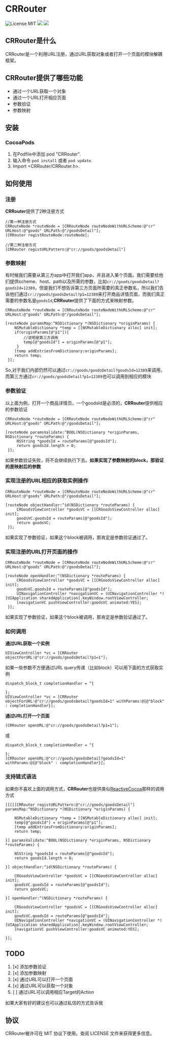 CRRouter
====

![License MIT](https://img.shields.io/github/license/mashape/apistatus.svg?maxAge=2592000)
![](https://img.shields.io/badge/language-objective-orange.svg)
![](https://img.shields.io/cocoapods/v/CRRouter.svg?style=flat)


## CRRouter是什么
CRRouter是一个利用URL注册，通过URL获取对象或者打开一个页面的模块解耦框架。
## CRRouter提供了哪些功能

 - 通过一个URL获取一个对象
 - 通过一个URL打开相应页面
 - 参数验证
 - 参数映射

## 安装
### CocoaPods

1. 在Podfile中添加 pod "CRRouter".
2. 输入命令 `pod install` 或者 `pod update`.
3. Import \<CRRouter/CRRouter.h\>.

## 如何使用
### 注册
**CRRouter**提供了2种注册方式

```
//第一种注册方式
CRRouteNode *routeNode = [CRRouteNode routeNodeWithURLScheme:@"cr" URLHost:@"goods" URLPath:@"/goodsDetail"];
[CRRouter registRouteNode:routeNode];
```

```
//第二种注册方式
[CRRouter registURLPattern:@"cr://goods/goodsDetail"]
```
### 参数映射
有时候我们需要从第三方app中打开我们app，并且进入某个页面。我们需要给他们提供scheme、host、path以及所需的参数，比如`cr://goods/goodsDetail?goodsId=12389`，但是我们不想告诉第三方页面所需要的真正参数名，所以我们告诉他们通过`cr://goods/goodsDetail?p1=12389`来打开商品详情页面，而我们真正需要的参数名是`goodsId`,**CRRouter**提供了下面的方式来映射参数。

```
CRRouteNode *routeNode = [CRRouteNode routeNodeWithURLScheme:@"cr" URLHost:@"goods" URLPath:@"/goodsDetail"];

[routeNode paramsMap:^NSDictionary *(NSDictionary *originParams) {
    NSMutableDictionary *temp = [[NSMutableDictionary alloc] init];
    if(originParams[@"p1"]){
        //说明是第三方调用
        temp[@"goodsId"] = originParams[@"p1"];
     }
    [temp addEntriesFromDictionary:originParams];
    return temp;
 }];
```

So,对于我们内部仍然可以通过`cr://goods/goodsDetail?goodsId=12389`来调用，而第三方通过`cr://goods/goodsDetail?p1=12389`也可以调用到相应的模块

### 参数验证
以上面为例，打开一个商品详情页，一个goodsId是必须的，**CRRouter**提供相应的参数验证

```
CRRouteNode *routeNode = [CRRouteNode routeNodeWithURLScheme:@"cr" URLHost:@"goods" URLPath:@"/goodsDetail"];

[routeNode paramsValidate:^BOOL(NSDictionary *originParams, NSDictionary *routeParams) {
     NSString *goodsId = routeParams[@"goodsId"];
     return goodsId.length > 0;
 }];
```
如果参数验证失败，将不会继续执行下去。**如果实现了参数映射的block，那验证的是映射后的参数**

### 实现注册的URL相应的获取实例操作
```
CRRouteNode *routeNode = [CRRouteNode routeNodeWithURLScheme:@"cr" URLHost:@"goods" URLPath:@"/goodsDetail"];

[routeNode objectHandler:^id(NSDictionary *routeParams) {
     CRGoodsViewController *goodsVC = [[CRGoodsViewController alloc] init];
     goodsVC.goodsId = routeParams[@"goodsId"];
     return goodsVC;
 }];
```
如果实现了参数验证，如果这个block被调用，那肯定是参数验证通过了。

### 实现注册的URL打开页面的操作
```
CRRouteNode *routeNode = [CRRouteNode routeNodeWithURLScheme:@"cr" URLHost:@"goods" URLPath:@"/goodsDetail"];

[routeNode openHandler:^(NSDictionary *routeParams) {
     CRGoodsViewController *goodsVC = [[CRGoodsViewController alloc] init];
     goodsVC.goodsId = routeParams[@"goodsId"];
     UINavigationController *navigationVC = (UINavigationController *)[UIApplication sharedApplication].keyWindow.rootViewController;
     [navigationVC pushViewController:goodsVC animated:YES];
 }];
```
如果实现了参数验证，如果这个block被调用，那肯定是参数验证通过了。

### 如何调用
**通过URL获取一个实例**

```
UIViewController *vc = [CRRouter objectForURL:@"cr://goods/goodsDetail?p1=1"];
```
如果一些参数不方便通过URL query传递（比如block）可以用下面的方式获取实例

```
dispatch_block_t completionHandler = ^{
        
};
UIViewController *vc = [CRRouter objectForURL:@"cr://goods/goodsDetail?goodsId=1" withParams:@{@"block" : completionHandler}];
```
**通过URL打开一个页面**

```
[CRRouter openURL:@"cr://goods/goodsDetail?p1=1"];
```
或

```
dispatch_block_t completionHandler = ^{
        
};
[CRRouter openURL:@"cr://goods/goodsDetail?goodsId=1" withParams:@{@"block" : completionHandler}];
```

### 支持链式语法
如果你不喜欢上面的调用方式，**CRRouter**也提供类似[ReactiveCocoa](https://github.com/ReactiveCocoa/ReactiveCocoa)那样的调用方式

```
[[[[[CRRouter registURLPattern:@"cr://goods/goodsDetail"] paramsMap:^NSDictionary *(NSDictionary *originParams) {
        
    NSMutableDictionary *temp = [[NSMutableDictionary alloc] init];
    temp[@"goodsId"] = originParams[@"p1"];
    [temp addEntriesFromDictionary:originParams];
    return temp;
        
}] paramsValidate:^BOOL(NSDictionary *originParams, NSDictionary *routeParams) {
        
    NSString *goodsId = routeParams[@"goodsId"];
    return goodsId.length > 0;
        
}] objectHandler:^id(NSDictionary *routeParams) {
        
    CRGoodsViewController *goodsVC = [[CRGoodsViewController alloc] init];
    goodsVC.goodsId = routeParams[@"goodsId"];
    return goodsVC;
        
}] openHandler:^(NSDictionary *routeParams) {
        
    CRGoodsViewController *goodsVC = [[CRGoodsViewController alloc] init];
    goodsVC.goodsId = routeParams[@"goodsId"];
    UINavigationController *navigationVC = (UINavigationController *)[UIApplication sharedApplication].keyWindow.rootViewController;
    [navigationVC pushViewController:goodsVC animated:YES];
        
}];

```

## TODO
 1. [x] 添加参数验证
 2. [x] 添加参数映射
 3. [x] 通过URL可以打开一个页面
 4. [x] 通过URL可以获取一个对象
 5. [ ] 通过URL可以调用相应Target的Action


 如果大家有好的建议也可以通过私信的方式告诉我
  
## 协议
CRRouter被许可在 MIT 协议下使用。查阅 LICENSE 文件来获得更多信息。
